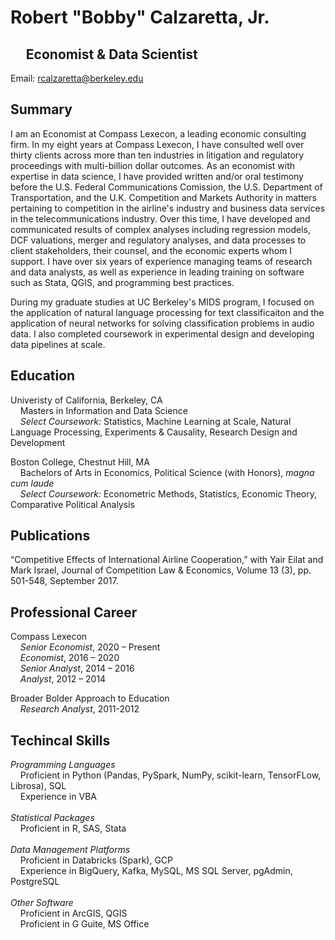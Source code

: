# Robert "Bobby" Calzaretta, Jr.
## &nbsp;&nbsp;&nbsp;&nbsp; Economist & Data Scientist
Email: rcalzaretta@berkeley.edu <br>

## Summary
I am an Economist at Compass Lexecon, a leading economic consulting firm.  In my eight years at Compass Lexecon, I have consulted well over thirty clients across more than ten industries in litigation and regulatory proceedings with multi-billion dollar outcomes.  As an economist with expertise in data science, I have provided written and/or oral testimony before the U.S. Federal Communications Comission, the U.S. Department of Transportation, and the U.K. Competition and Markets Authority in matters pertaining to competition in the airline's industry and business data services in the telecommunications industry.  Over this time, I have developed and communicated results of complex analyses including regression models, DCF valuations, merger and regulatory analyses, and data processes to client stakeholders, their counsel, and the economic experts whom I support. I have over six years of experience managing teams of research and data analysts, as well as experience in leading training on software such as Stata, QGIS, and programming best practices.  

During my graduate studies at UC Berkeley's MIDS program, I focused on the application of natural language processing for text classificaiton and the application of neural networks for solving classification problems in audio data.  I also completed coursework in experimental design and developing data pipelines at scale.   

## Education
Univeristy of California, Berkeley, CA<br>
&nbsp;&nbsp;&nbsp;&nbsp;Masters in Information and Data Science<br>
&nbsp;&nbsp;&nbsp;&nbsp;_Select Coursework:_ Statistics, Machine Learning at Scale, Natural Language Processing, Experiments & Causality, Research Design and Development

Boston College, Chestnut Hill, MA<br>
&nbsp;&nbsp;&nbsp;&nbsp;Bachelors of Arts in Economics, Political Science (with Honors), _magna cum laude_<br>
&nbsp;&nbsp;&nbsp;&nbsp;_Select Coursework:_ Econometric Methods, Statistics, Economic Theory, Comparative Political Analysis
<br>

## Publications
“Competitive Effects of International Airline Cooperation,” with Yair Eilat and Mark Israel, Journal of Competition Law & Economics, Volume 13 (3), pp. 501-548, September 2017.

## Professional Career
Compass Lexecon<br>
&nbsp;&nbsp;&nbsp;&nbsp;_Senior Economist_, 2020 – Present<br>
&nbsp;&nbsp;&nbsp;&nbsp;_Economist_, 2016 – 2020<br>
&nbsp;&nbsp;&nbsp;&nbsp;_Senior Analyst_, 2014 – 2016<br>
&nbsp;&nbsp;&nbsp;&nbsp;_Analyst_, 2012 – 2014<br>

Broader Bolder Approach to Education<br>
&nbsp;&nbsp;&nbsp;&nbsp;_Research Analyst_, 2011-2012<br>

## Techincal Skills
_Programming Languages_<br>
&nbsp;&nbsp;&nbsp;&nbsp;Proficient in Python (Pandas, PySpark, NumPy, scikit-learn, TensorFLow, Librosa), SQL<br>
&nbsp;&nbsp;&nbsp;&nbsp;Experience in VBA<br>
<br>_Statistical Packages_<br>
&nbsp;&nbsp;&nbsp;&nbsp;Proficient in R, SAS, Stata<br>
<br>_Data Management Platforms_<br>
&nbsp;&nbsp;&nbsp;&nbsp;Proficient in Databricks (Spark), GCP<br>
&nbsp;&nbsp;&nbsp;&nbsp;Experience in BigQuery, Kafka, MySQL, MS SQL Server, pgAdmin, PostgreSQL<br>
<br>_Other Software_<br>
&nbsp;&nbsp;&nbsp;&nbsp;Proficient in ArcGIS, QGIS<br>
&nbsp;&nbsp;&nbsp;&nbsp;Proficient in G Guite, MS Office<br>
